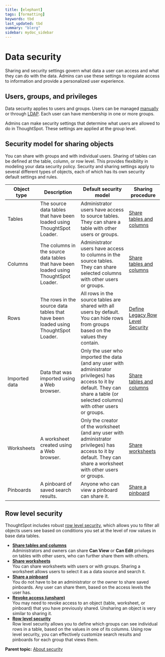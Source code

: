 ```yaml
---
title: [elephant]
tags: [formatting]
keywords: tbd
last_updated: tbd
summary: "blerg"
sidebar: mydoc_sidebar
---
```

# Data security

Sharing and security settings govern what data a user can access and what they can do with the data. Admins can use these settings to regulate access to information and provide a personalized user experience.

## Users, groups, and privileges

Data security applies to users and groups. Users can be managed [manually](../users_groups/about_users_groups.html#) or through [LDAP](../setup/about_LDAP.html#). Each user can have membership in one or more groups.

Admins can make security settings that determine what users are allowed to do in ThoughtSpot. These settings are applied at the group level.

## Security model for sharing objects

You can share with groups and with individual users. Sharing of tables can be defined at the table, column, or row level. This provides flexibility in modeling your data security policy. Security and sharing settings apply to several different types of objects, each of which has its own security default settings and rules.

|Object type|Description|Default security model|Sharing procedure|
|-----------|-----------|----------------------|-----------------|
|Tables|The source data tables that have been loaded using ThoughtSpot Loader.|Administrator users have access to source tables. They can share a table with other users or groups.|[Share tables and columns](share_source_tables.html#)|
|Columns|The columns in the source data tables that have been loaded using ThoughtSpot Loader.|Administrator users have access to columns in the source tables. They can share selected columns with other users or groups.|[Share tables and columns](share_source_tables.html#)|
|Rows|The rows in the source data tables that have been loaded using ThoughtSpot Loader.|All rows in the source tables are shared with all users by default. You can hide rows from groups based on the values they contain.|[Define Legacy Row Level Security](row_security.html#)|
|Imported data|Data that was imported using a Web browser.|Only the user who imported the data \(and any user with administrator privileges\) has access to it by default. They can share a table \(or selected columns\) with other users or groups.|[Share tables and columns](share_source_tables.html#)|
|Worksheets|A worksheet created using a Web browser.|Only the creator of the worksheet \(and any user with administrator privileges\) has access to it by default. They can share a worksheet with other users or groups.|[Share worksheets](share_worksheets.html)|
|Pinboards|A pinboard of saved search results.|Anyone who can view a pinboard can share it.|[Share a pinboard](share_pinboards.html)|

## Row level security

ThoughtSpot includes robust [row level security](about_row_security.html#), which allows you to filter all objects users see based on conditions you set at the level of row values in base data tables.

-   **[Share tables and columns](../../admin/data_security/share_source_tables.html)**  
Administrators and owners can share **Can View** or **Can Edit** privileges on tables with other users, who can further share them with others.
-   **[Share worksheets](../../admin/data_security/share_worksheets.html)**  
You can share worksheets with users or with groups. Sharing a worksheet allows users to select it as a data source and search it.
-   **[Share a pinboard](../../admin/data_security/share_pinboards.html)**  
You do not have to be an administrator or the owner to share saved pinboards. Any user can share them, based on the access levels the user has.
-   **[Revoke access \(unshare\)](../../admin/data_security/unshare.html)**  
You may need to revoke access to an object \(table, worksheet, or pinboard\) that you have previously shared. Unsharing an object is very similar to sharing it.
-   **[Row level security](../../admin/data_security/about_row_security.html)**  
Row level security allows you to define which groups can see individual rows in a table, based on the values in one of its columns. Using row level security, you can effectively customize search results and pinboards for each group that views them.

**Parent topic:** [About security](../../admin/data_security/about_security.html)

